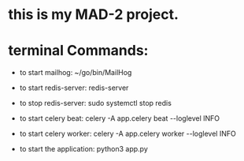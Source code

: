 # this is my MAD-2 project.

# terminal Commands:

- to start mailhog:
~/go/bin/MailHog

- to start redis-server:
redis-server

- to stop redis-server:
sudo systemctl stop redis

- to start celery beat:
celery -A app.celery beat --loglevel INFO

- to start celery worker:
celery -A app.celery worker --loglevel INFO

- to start the application:
python3 app.py